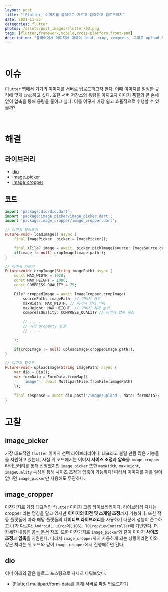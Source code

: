 ```yaml
---
layout: post
title: "[Flutter] 이미지를 불러오고 자르고 압축하고 업로드까지"
date: 2021-11-25
categories: flutter
photos: /assets/post_images/flutter/03.png
tags: [flutter,framework,mobile,cross-platform,front-end]
description: "플러터에서 이미지애 대하여 load, crop, compress, 그리고 upload 까지 진행해보자"
---
```


<br>

# 이슈

`Flutter` 앱에서 기기의 이미지를 서버로 업로드하고자 한다. 이때 이미지를 일정한 규격에 맞게 `crop`하고 싶다. 또한 서버 저장소의 용량을 아끼고자 이미지 품질의 큰 손해 없이 압축을 통해 용량을 줄이고 싶다. 이를 어떻게 가장 쉽고 효율적으로 수행할 수 있을까?

<br>

# 해결

## 라이브러리

- [dio](https://pub.dev/packages/dio)
- [image_picker](https://pub.dev/packages/image_picker)
- [image_cropper](https://pub.dev/packages/image_cropper)

## 코드

```dart
import 'package:dio/dio.dart';
import 'package:image_picker/image_picker.dart';
import 'package:image_cropper/image_cropper.dart';

// 이미지 불러오기
Future<void> loadImage() async {
    final ImagePicker _picker = ImagePicker();

    final XFile? image = await _picker.pickImage(source: ImageSource.gallery);
    if(image != null) cropImage(image.path!);
}

// 이미지 자르기
Future<void> cropImage(String imagePath) async {
    const MAX_WIDTH = 1920;
    const MAX_HEIGHT = 1080;
    const COMPRESS_QUALITY = 75;

    File? croppedImage = await ImageCropper.cropImage(
        sourcePath: imagePath, // 이미지 경로
        maxWidth: MAX_WIDTH, // 이미지 최대 너비
        maxHeight: MAX_HEIGHT, // 이미지 최대 높이
        compressQuality: COMPRESS_QUALITY // 이미지 압축 품질

        // . . .
        // 기타 property 설정
        // . . .

    );
    
    if(cropImage != null) uploadImage(croppedImage.path!);
}

// 이미지 업로드
Future<void> uploadImage(String imagePath) async {
    var dio = Dio();
    var formData = FormData.fromMap({
        'image' : await MultipartFile.fromFile(imagePath)
    });

    final response = await dio.post('/image/upload', data: formData);
}
```

# 고찰

## image_picker

가장 대표적인 `flutter` 이미지 선택 라이브러리이다. 대표라고 불릴 만큼 많은 기능들을 지원하고 있는데, 사실 위 코드에서는 이미지 **사이즈 조정**과 **압축**을 `image_cropper` 라이브러리를 통해 진행했지만 `image_picker` 또한 `maxWidth`, `maxHeight`, `imageQuality` 속성을 통해 사이즈 조정과 압축이 가능하다! 따라서 이미지를 자를 일이 없다면 `image_picker`만 사용해도 무관하다.

## image_cropper

마찬가지로 가장 대표적인 `flutter` 이미지 크롭 라이브러리이다. 라이브러리 자체는 cropper 라는 명칭을 달고 있지만 **이미지의 회전 및 스케일 조정**까지 가능하다. 또한 작동 플랫폼에 따라 해당 플랫폼의 **네이티브 라이브러리**를 사용하기 때문에 성능이 준수하고 `UI`가 다르다. `Android`는 `uCrop`에, `iOS`는 `TOCropViewController`에 기반한다. 더 자세한 내용은 [공식 문서](https://pub.dev/packages/image_cropper) 참조. 또한 마찬가지로 `image_picker`와 같이 이미지 **사이즈 조정**과 **압축**을 지원한다. 따라서 `image_cropper`까지 사용하게 되는 상황이라면 이와 같은 처리는 위 코드와 같이 `image_cropper`에서 진행해주면 된다.

## dio

이미 아래와 같은 블로그 포스팅으로 자세히 다뤄보았다.

- [[Flutter] multipart/form-data를 통해 서버로 파일 업로드하기](https://yjyoon-dev.github.io/flutter/2021/11/24/flutter-02/)